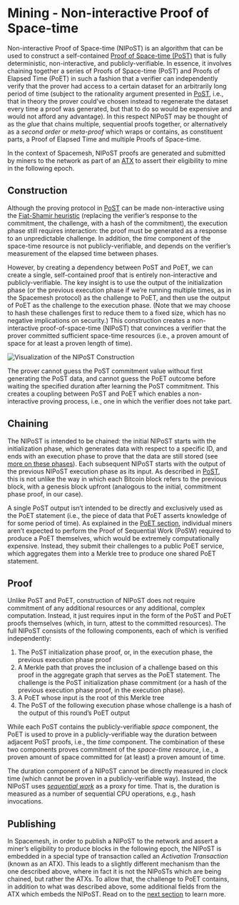 # Mining - Non-interactive Proof of Space-time

Non-interactive Proof of Space-time (NIPoST) is an algorithm that can be used to construct a self-contained [Proof of Space-time (PoST)](post.md) that is fully deterministic, non-interactive, and publicly-verifiable. In essence, it involves chaining together a series of Proofs of Space-time (PoST) and Proofs of Elapsed Time (PoET) in such a fashion that a verifier can independently verify that the prover had access to a certain dataset for an arbitrarily long period of time (subject to the rationality argument presented in [PoST](post.md), i.e., that in theory the prover could’ve chosen instead to regenerate the dataset every time a proof was generated, but that to do so would be expensive and would not afford any advantage). In this respect NIPoST may be thought of as the _glue_ that chains multiple, sequential proofs together, or alternatively as a _second order_ or _meta-proof_ which wraps or contains, as constituent parts, a Proof of Elapsed Time and multiple Proofs of Space-time.

In the context of Spacemesh, NIPoST proofs are generated and submitted by miners to the network as part of an [ATX](atx.md) to assert their eligibility to mine in the following epoch.

## Construction

Although the proving protocol in [PoST](post.md) can be made non-interactive using the [Fiat-Shamir heuristic](https://en.wikipedia.org/wiki/Fiat%E2%80%93Shamir_heuristic) (replacing the verifier’s response to the commitment, the challenge, with a hash of the commitment), the execution phase still requires interaction: the proof must be generated as a response to an unpredictable challenge. In addition, the _time_ component of the space-time resource is not publicly-verifiable, and depends on the verifier’s measurement of the elapsed time between phases.

However, by creating a dependency between PoST and PoET, we can create a single, self-contained proof that is entirely non-interactive and publicly-verifiable. The key insight is to use the output of the initialization phase (or the previous execution phase if we’re running multiple times, as in the Spacemesh protocol) as the challenge to PoET, and then use the output of PoET as the challenge to the execution phase. (Note that we may choose to hash these challenges first to reduce them to a fixed size, which has no negative implications on security.) This construction creates a non-interactive proof-of-space-time (NIPoST) that convinces a verifier that the prover committed sufficient space-time resources (i.e., a proven amount of space for at least a proven length of time).

![Visualization of the NIPoST Construction](assets/nipost.png)

The prover cannot guess the PoST commitment value without first generating the PoST data, and cannot guess the PoET outcome before waiting the specified duration after learning the PoST commitment. This creates a coupling between PoST and PoET which enables a non-interactive proving process, i.e., one in which the verifier does not take part.

## Chaining

The NIPoST is intended to be chained: the initial NIPoST starts with the initialization phase, which generates data with respect to a specific ID, and ends with an execution phase to prove that the data are still stored (see [more on these phases](post.md#phases)). Each subsequent NIPoST starts with the output of the previous NIPoST execution phase as its input. As described in [PoST](post.md#proving), this is not unlike the way in which each Bitcoin block refers to the previous block, with a genesis block upfront (analogous to the initial, commitment phase proof, in our case).

A single PoST output isn’t intended to be directly and exclusively used as the PoET statement (i.e., the piece of data that PoET asserts knowledge of for some period of time). As explained in the [PoET section](poet.md), individual miners aren’t expected to perform the Proof of Sequential Work (PoSW) required to produce a PoET themselves, which would be extremely computationally expensive. Instead, they submit their challenges to a public PoET service, which aggregates them into a Merkle tree to produce one shared PoET statement.

## Proof

Unlike PoST and PoET, construction of NIPoST does not require commitment of any additional resources or any additional, complex computation. Instead, it just requires input in the form of the PoST and PoET proofs themselves (which, in turn, attest to the committed resources). The full NIPoST consists of the following components, each of which is verified independently:

1. The PoST initialization phase proof, or, in the execution phase, the previous execution phase proof
2. A Merkle path that proves the inclusion of a challenge based on this proof in the aggregate graph that serves as the PoET statement. The challenge is the PoST initialization phase commitment (or a hash of the previous execution phase proof, in the execution phase).
3. A PoET whose input is the root of this Merkle tree
4. The PoST of the following execution phase whose challenge is a hash of the output of this round’s PoET output

While each PoST contains the publicly-verifiable _space_ component, the PoET is used to prove in a publicly-verifiable way the duration between adjacent PoST proofs, i.e., the _time_ component. The combination of these two components proves commitment of the _space-time resource_, i.e., a proven amount of space committed for (at least) a proven amount of time.

The duration component of a NIPoST cannot be directly measured in clock time (which cannot be proven in a publicly-verifiable way). Instead, the NIPoST uses [_sequential work_](poet.md) as a proxy for time. That is, the duration is measured as a number of sequential CPU operations, e.g., hash invocations.

## Publishing

In Spacemesh, in order to publish a NIPoST to the network and assert a miner’s eligibility to produce blocks in the following epoch, the NIPoST is embedded in a special type of transaction called an _Activation Transaction_ (known as an ATX). This leads to a slightly different mechanism than the one described above, where in fact it is not the NIPoSTs which are being chained, but rather the ATXs. To allow that, the challenge to PoET contains, in addition to what was described above, some additional fields from the ATX which embeds the NIPoST. Read on to the [next section](atx.md) to learn more.
